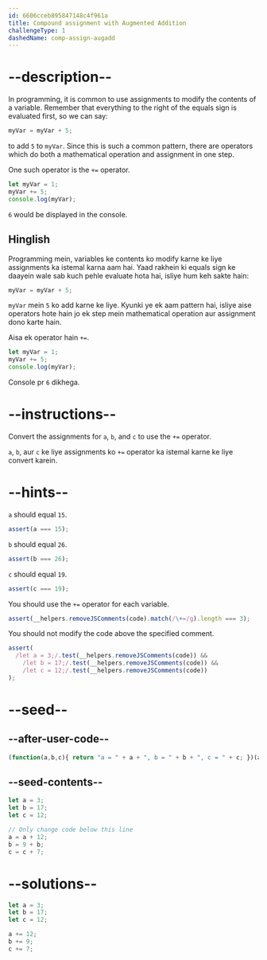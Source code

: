```yaml
---
id: 6606cceb895847148c4f961a
title: Compound assignment with Augmented Addition
challengeType: 1
dashedName: comp-assign-augadd
---
```


# --description--

In programming, it is common to use assignments to modify the contents of a variable. Remember that everything to the right of the equals sign is evaluated first, so we can say:


```js
myVar = myVar + 5;
```

to add `5` to `myVar`. Since this is such a common pattern, there are operators which do both a mathematical operation and assignment in one step.

One such operator is the `+=` operator.

```js
let myVar = 1;
myVar += 5;
console.log(myVar);
```

`6` would be displayed in the console.

<h2>Hinglish</h2>

Programming mein, variables ke contents ko modify karne ke liye assignments ka istemal karna aam hai. Yaad rakhein ki equals sign ke daayein wale sab kuch pehle evaluate hota hai, isliye hum keh sakte hain:

```js
myVar = myVar + 5;
```

`myVar` mein `5` ko add karne ke liye. Kyunki ye ek aam pattern hai, isliye aise operators hote hain jo ek step mein mathematical operation aur assignment dono karte hain.

Aisa ek operator hain `+=`.

```js
let myVar = 1;
myVar += 5;
console.log(myVar);
```

Console pr `6` dikhega.

# --instructions--

Convert the assignments for `a`, `b`, and `c` to use the `+=` operator.

`a`, `b`, aur `c` ke liye assignments ko `+=` operator ka istemal karne ke liye convert karein.

# --hints--

`a` should equal `15`.

```js
assert(a === 15);
```

`b` should equal `26`.

```js
assert(b === 26);
```

`c` should equal `19`.

```js
assert(c === 19);
```

You should use the `+=` operator for each variable.

```js
assert(__helpers.removeJSComments(code).match(/\+=/g).length === 3);
```

You should not modify the code above the specified comment.

```js
assert(
  /let a = 3;/.test(__helpers.removeJSComments(code)) &&
    /let b = 17;/.test(__helpers.removeJSComments(code)) &&
    /let c = 12;/.test(__helpers.removeJSComments(code))
);
```

# --seed--

## --after-user-code--

```js
(function(a,b,c){ return "a = " + a + ", b = " + b + ", c = " + c; })(a,b,c);
```

## --seed-contents--

```js
let a = 3;
let b = 17;
let c = 12;

// Only change code below this line
a = a + 12;
b = 9 + b;
c = c + 7;
```

# --solutions--

```js
let a = 3;
let b = 17;
let c = 12;

a += 12;
b += 9;
c += 7;
```
